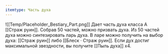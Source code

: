 ```yaml
---
itemtype: Часть духа
---
```

![[Temp/Placeholder_Bestiary_Part.png]]
Дает часть духа класса А [[Страж руин]]. Собрав 50 частей, можно призвать духа. Из 50 частей духа можно синтезировать ларь духа. В ларе можно получить на выбор духа: [[Страж руин]] либо [[Блеск · Страж руин]]. Если дух достиг максимальной звездности, вы получите [[Пыль духа]] х4.
